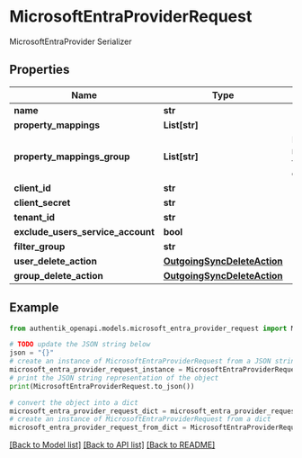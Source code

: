 # MicrosoftEntraProviderRequest

MicrosoftEntraProvider Serializer

## Properties

Name | Type | Description | Notes
------------ | ------------- | ------------- | -------------
**name** | **str** |  | 
**property_mappings** | **List[str]** |  | [optional] 
**property_mappings_group** | **List[str]** | Property mappings used for group creation/updating. | [optional] 
**client_id** | **str** |  | 
**client_secret** | **str** |  | 
**tenant_id** | **str** |  | 
**exclude_users_service_account** | **bool** |  | [optional] 
**filter_group** | **str** |  | [optional] 
**user_delete_action** | [**OutgoingSyncDeleteAction**](OutgoingSyncDeleteAction.md) |  | [optional] 
**group_delete_action** | [**OutgoingSyncDeleteAction**](OutgoingSyncDeleteAction.md) |  | [optional] 

## Example

```python
from authentik_openapi.models.microsoft_entra_provider_request import MicrosoftEntraProviderRequest

# TODO update the JSON string below
json = "{}"
# create an instance of MicrosoftEntraProviderRequest from a JSON string
microsoft_entra_provider_request_instance = MicrosoftEntraProviderRequest.from_json(json)
# print the JSON string representation of the object
print(MicrosoftEntraProviderRequest.to_json())

# convert the object into a dict
microsoft_entra_provider_request_dict = microsoft_entra_provider_request_instance.to_dict()
# create an instance of MicrosoftEntraProviderRequest from a dict
microsoft_entra_provider_request_from_dict = MicrosoftEntraProviderRequest.from_dict(microsoft_entra_provider_request_dict)
```
[[Back to Model list]](../README.md#documentation-for-models) [[Back to API list]](../README.md#documentation-for-api-endpoints) [[Back to README]](../README.md)


